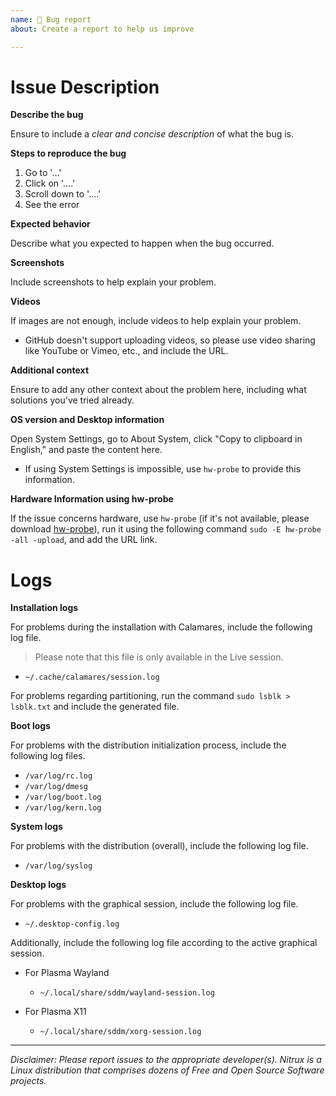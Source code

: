 ```yaml
---
name: 🐞 Bug report
about: Create a report to help us improve

---
```


# Issue Description

**Describe the bug**

Ensure to include a _clear and concise description_ of what the bug is. 

**Steps to reproduce the bug**

1. Go to '...'
2. Click on '....'
3. Scroll down to '....'
4. See the error

**Expected behavior**

Describe what you expected to happen when the bug occurred.

**Screenshots**

Include screenshots to help explain your problem.

**Videos**

If images are not enough, include videos to help explain your problem.
 - GitHub doesn't support uploading videos, so please use video sharing like YouTube or Vimeo, etc., and include the URL.

**Additional context**

Ensure to add any other context about the problem here, including what solutions you've tried already.

**OS version and Desktop information**

Open System Settings, go to About System, click "Copy to clipboard in English," and paste the content here.
 - If using System Settings is impossible, use `hw-probe` to provide this information.

**Hardware Information using hw-probe**

If the issue concerns hardware, use `hw-probe` (if it's not available, please download [hw-probe](https://linux-hardware.org/?view=howto)), run it using the following command `sudo -E hw-probe -all -upload`, and add the URL link.

# Logs

**Installation logs**

For problems during the installation with Calamares, include the following log file. 

> Please note that this file is only available in the Live session.

- `~/.cache/calamares/session.log`

For problems regarding partitioning, run the command `sudo lsblk > lsblk.txt` and include the generated file.

**Boot logs**

For problems with the distribution initialization process, include the following log files.

- `/var/log/rc.log`
- `/var/log/dmesg`
- `/var/log/boot.log`
- `/var/log/kern.log`

**System logs**

For problems with the distribution (overall), include the following log file.

- `/var/log/syslog`

**Desktop logs**

For problems with the graphical session, include the following log file.

- `~/.desktop-config.log`

Additionally, include the following log file according to the active graphical session.

- For Plasma Wayland
  - `~/.local/share/sddm/wayland-session.log`

- For Plasma X11
  - `~/.local/share/sddm/xorg-session.log`

---

_*Disclaimer*: Please report issues to the appropriate developer(s). Nitrux is a Linux distribution that comprises dozens of Free and Open Source Software projects._
